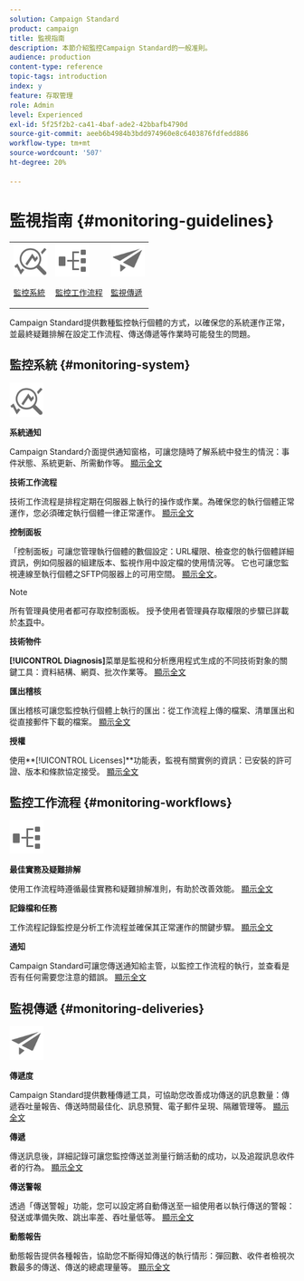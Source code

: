 ```yaml
---
solution: Campaign Standard
product: campaign
title: 監視指南
description: 本節介紹監控Campaign Standard的一般准則。
audience: production
content-type: reference
topic-tags: introduction
index: y
feature: 存取管理
role: Admin
level: Experienced
exl-id: 5f25f2b2-ca41-4baf-ade2-42bbafb4790d
source-git-commit: aeeb6b4984b3bdd974960e8c6403876fdfedd886
workflow-type: tm+mt
source-wordcount: '507'
ht-degree: 20%

---
```


# 監視指南 {#monitoring-guidelines}

<table>
<tr><td><img src="assets/do-not-localize/icon_system.svg" width="60px"><p><a href="#monitoring-system">監控系統</a></p></td>
<td><img src="assets/do-not-localize/icon_workflows.svg" width="60px"><p><a href="#moniroting-workflows">監控工作流程</a></p></td>
<td><img src="assets/do-not-localize/icon_send.svg" width="60px"><p><a href="#monitoring-deliveries">監視傳遞</a></p></td></tr>
</table>

Campaign Standard提供數種監控執行個體的方式，以確保您的系統運作正常，並最終疑難排解在設定工作流程、傳送傳遞等作業時可能發生的問題。

## 監控系統 {#monitoring-system}

<img src="assets/do-not-localize/icon_system.svg" width="60px">

**系統通知**

Campaign Standard介面提供通知窗格，可讓您隨時了解系統中發生的情況：事件狀態、系統更新、所需動作等。 [顯示全文](../../start/using/interface-description.md#top-bar)


**技術工作流程**

技術工作流程是排程定期在伺服器上執行的操作或作業。為確保您的執行個體正常運作，您必須確定執行個體一律正常運作。 [顯示全文](../../administration/using/technical-workflows.md)

**控制面板**

「控制面板」可讓您管理執行個體的數個設定：URL權限、檢查您的執行個體詳細資訊，例如伺服器的組建版本、監視作用中設定檔的使用情況等。 它也可讓您監視連線至執行個體之SFTP伺服器上的可用空間。 [顯示全文](https://experienceleague.adobe.com/docs/control-panel/using/control-panel-home.html?lang=zh-Hant)。

>[!NOTE]
>
>所有管理員使用者都可存取控制面板。 授予使用者管理員存取權限的步驟已詳載於[本頁](https://experienceleague.adobe.com/docs/control-panel/using/discover-control-panel/managing-permissions.html?lang=en#discover-control-panel)中。

**技術物件**

**[!UICONTROL Diagnosis]**&#x200B;菜單是監視和分析應用程式生成的不同技術對象的關鍵工具：資料結構、網頁、批次作業等。 [顯示全文](../../developing/using/monitoring-data-model-changes.md)

**匯出稽核**

匯出稽核可讓您監控執行個體上執行的匯出：從工作流程上傳的檔案、清單匯出和從直接郵件下載的檔案。
[顯示全文](../../administration/using/auditing-export-logs.md)

**授權**

使用&#x200B;**[!UICONTROL Licenses]**功能表，監視有關實例的資訊：已安裝的許可證、版本和條款協定接受。
[顯示全文](../../administration/using/licenses.md)

## 監控工作流程 {#monitoring-workflows}

<img src="assets/do-not-localize/icon_workflows.svg" width="60px">

**最佳實務及疑難排解**

使用工作流程時遵循最佳實務和疑難排解准則，有助於改善效能。
[顯示全文](../../automating/using/best-practices-workflows.md)

**記錄檔和任務**

工作流程記錄監控是分析工作流程並確保其正常運作的關鍵步驟。
[顯示全文](../../automating/using/monitoring-workflow-execution.md#workflow-log-and-tasks)

**通知**

Campaign Standard可讓您傳送通知給主管，以監控工作流程的執行，並查看是否有任何需要您注意的錯誤。
[顯示全文](../../automating/using/monitoring-workflow-execution.md#error-management)

## 監視傳遞 {#monitoring-deliveries}

<img src="assets/do-not-localize/icon_send.svg" width="60px">

**傳遞度**

Campaign Standard提供數種傳遞工具，可協助您改善成功傳送的訊息數量：傳遞吞吐量報告、傳送時間最佳化、訊息預覽、電子郵件呈現、隔離管理等。
[顯示全文](../../sending/using/about-deliverability.md)

**傳遞**

傳送訊息後，詳細記錄可讓您監控傳送並測量行銷活動的成功，以及追蹤訊息收件者的行為。
[顯示全文](../../sending/using/monitoring-a-delivery.md)

**傳送警報**

透過「傳送警報」功能，您可以設定將自動傳送至一組使用者以執行傳送的警報：發送或準備失敗、跳出率差、吞吐量低等。
[顯示全文](../../sending/using/receiving-alerts-when-failures-happen.md)

**動態報告**

動態報告提供各種報告，協助您不斷得知傳送的執行情形：彈回數、收件者檢視次數最多的傳送、傳送的總處理量等。
[顯示全文](../../reporting/using/about-dynamic-reports.md)
